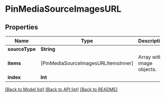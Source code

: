# PinMediaSourceImagesURL

## Properties
Name | Type | Description | Notes
------------ | ------------- | ------------- | -------------
**sourceType** | **String** |  | [optional] 
**items** | [PinMediaSourceImagesURLItemsInner] | Array with image objects. | 
**index** | **Int** |  | [optional] 

[[Back to Model list]](../README.md#documentation-for-models) [[Back to API list]](../README.md#documentation-for-api-endpoints) [[Back to README]](../README.md)


